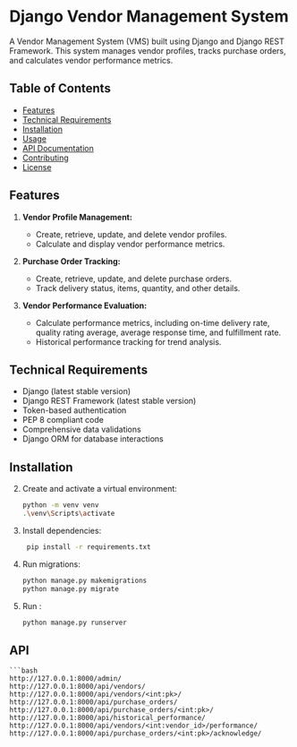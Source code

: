 # Django Vendor Management System

A Vendor Management System (VMS) built using Django and Django REST Framework. This system manages vendor profiles, tracks purchase orders, and calculates vendor performance metrics.

## Table of Contents

- [Features](#features)
- [Technical Requirements](#technical-requirements)
- [Installation](#installation)
- [Usage](#usage)
- [API Documentation](#api-documentation)
- [Contributing](#contributing)
- [License](#license)

## Features

1. **Vendor Profile Management:**
   - Create, retrieve, update, and delete vendor profiles.
   - Calculate and display vendor performance metrics.

2. **Purchase Order Tracking:**
   - Create, retrieve, update, and delete purchase orders.
   - Track delivery status, items, quantity, and other details.

3. **Vendor Performance Evaluation:**
   - Calculate performance metrics, including on-time delivery rate, quality rating average, average response time, and fulfillment rate.
   - Historical performance tracking for trend analysis.

## Technical Requirements

- Django (latest stable version)
- Django REST Framework (latest stable version)
- Token-based authentication
- PEP 8 compliant code
- Comprehensive data validations
- Django ORM for database interactions

## Installation

2. Create and activate a virtual environment:
    ```bash
    python -m venv venv
    .\venv\Scripts\activate

   
2. Install dependencies:
   ```bash
    pip install -r requirements.txt

3. Run migrations:
    ```bash 
    python manage.py makemigrations
    python manage.py migrate
4. Run :
    ```bash 
    python manage.py runserver

## API 

    ```bash 
    http://127.0.0.1:8000/admin/
    http://127.0.0.1:8000/api/vendors/ 
    http://127.0.0.1:8000/api/vendors/<int:pk>/ 
    http://127.0.0.1:8000/api/purchase_orders/
    http://127.0.0.1:8000/api/purchase_orders/<int:pk>/ 
    http://127.0.0.1:8000/api/historical_performance/ 
    http://127.0.0.1:8000/api/vendors/<int:vendor_id>/performance/ 
    http://127.0.0.1:8000/api/purchase_orders/<int:pk>/acknowledge/ 



